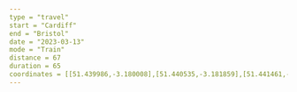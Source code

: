 ```yaml
---
type = "travel"
start = "Cardiff"
end = "Bristol"
date = "2023-03-13"
mode = "Train"
distance = 67
duration = 65
coordinates = [[51.439986,-3.180008],[51.440535,-3.181859],[51.441461,-3.183528],[51.444053,-3.185409],[51.445528,-3.187260],[51.446833,-3.187928],[51.448043,-3.188960],[51.449537,-3.190477],[51.451372,-3.193147],[51.453736,-3.195029],[51.455816,-3.195393],[51.457593,-3.194907],[51.463520,-3.190340],[51.464787,-3.189506],[51.465770,-3.189339],[51.466318,-3.189309],[51.468795,-3.190219],[51.470638,-3.191372],[51.472014,-3.192751],[51.473110,-3.193116],[51.474767,-3.191957],[51.475516,-3.190240],[51.475756,-3.188502],[51.475502,-3.184297],[51.475718,-3.177269],[51.479469,-3.162853],[51.482211,-3.157247],[51.483513,-3.155194],[51.494411,-3.142138],[51.496246,-3.139598],[51.497622,-3.137081],[51.499333,-3.132796],[51.507552,-3.106994],[51.541552,-3.033325],[51.551365,-3.01261],[51.552694,-3.010829],[51.554762,-3.009088],[51.557362,-3.007973],[51.561518,-3.00674],[51.565704,-3.006534],[51.574837,-3.008161],[51.576685,-3.007785],[51.587948,-3.001259],[51.588551,-3.000697],[51.590811,-2.996514],[51.591926,-2.99132],[51.591726,-2.987664],[51.591054,-2.98528],[51.589145,-2.980807],[51.588035,-2.976992],[51.584335,-2.961616],[51.58348,-2.954845],[51.57778,-2.826838],[51.577888,-2.820095],[51.578245,-2.81761],[51.582391,-2.802529],[51.583377,-2.797254],[51.583763,-2.793241],[51.584969,-2.755667],[51.585228,-2.75393],[51.585736,-2.731003],[51.585603,-2.722206],[51.582483,-2.709503],[51.554602,-2.621173],[51.551065,-2.608757],[51.54524,-2.593273],[51.542757,-2.588155],[51.53904,-2.578833],[51.537344,-2.576216],[51.534847,-2.571466],[51.530145,-2.565529],[51.52806,-2.563676],[51.524171,-2.561606],[51.520772,-2.560718],[51.518746,-2.560601],[51.508209,-2.561249],[51.506429,-2.5618],[51.503301,-2.564021],[51.503399,-2.564303],[51.503235,-2.563989],[51.503028,-2.564645],[51.502215,-2.564994],[51.500438,-2.566887],[51.495961,-2.568754],[51.487269,-2.571424],[51.484435,-2.572759],[51.481600,-2.575854],[51.478274,-2.576643],[51.476724,-2.576461],[51.474683,-2.575672],[51.472301,-2.573184],[51.470146,-2.569482],[51.467916,-2.566447],[51.465798,-2.564687],[51.462395,-2.563352],[51.459106,-2.563898],[51.456610,-2.565233],[51.454416,-2.567054],[51.452752,-2.569907],[51.450710,-2.579496],[51.450294,-2.579981],[51.449039,-2.580327]]
---
```


